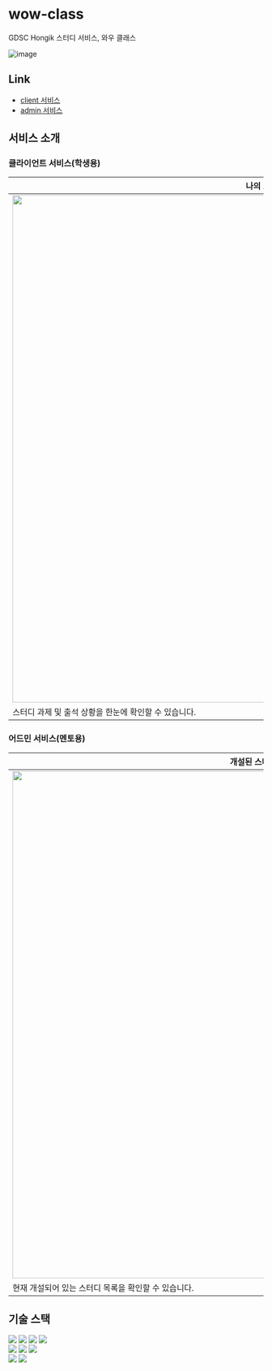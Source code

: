 # wow-class

GDSC Hongik 스터디 서비스, 와우 클래스

![image](https://github.com/user-attachments/assets/2557aa14-4593-4cb0-a323-57dd8f1a5cd5)

## Link

- [client 서비스](https://study.wawoo.dev/)
- [admin 서비스](https://mentor.study.wawoo.dev/)

## 서비스 소개

### 클라이언트 서비스(학생용)

| 나의 스터디                                                                                               | 나의 과제                                                                                                 | 수강신청                                                                                                  |
| --------------------------------------------------------------------------------------------------------- | --------------------------------------------------------------------------------------------------------- | --------------------------------------------------------------------------------------------------------- |
| <img src="https://github.com/user-attachments/assets/646ff757-f10b-439e-b941-b19cb965861d" width="1000"/> | <img src="https://github.com/user-attachments/assets/571f9539-727c-4a02-84cc-bf86ca1f209c" width="1000"/> | <img src="https://github.com/user-attachments/assets/d13e020b-fa7c-4dc2-b187-2ad7a5cd4a09" width="1000"/> |
| 스터디 과제 및 출석 상황을 한눈에 확인할 수 있습니다.                                                     | 제출해야 할 과제 목록과 과제 히스토리를 확인합니다.                                                       | 수강신청한 스터디를 확인할 수 있습니다.                                                                   |

### 어드민 서비스(멘토용)

| 개설된 스터디 페이지                                                                                      | 스터디 개설 페이지                                                                                        | 스터디 정보 확인 페이지                                                                                                |
| --------------------------------------------------------------------------------------------------------- | --------------------------------------------------------------------------------------------------------- | ---------------------------------------------------------------------------------------------------------------------- |
| <img src="https://github.com/user-attachments/assets/d33493d0-f598-4183-87bc-b4ef55d6e175" width="1000"/> | <img src="https://github.com/user-attachments/assets/d4984e5a-90e1-464c-8b7f-4345c484401e" width="1000"/> | <img src="https://github.com/user-attachments/assets/aabfe146-aa06-440b-aa2c-1e2c7d4872ef" width="1000" height='200'/> |
| 현재 개설되어 있는 스터디 목록을 확인할 수 있습니다.                                                      | 새 스터디를 개설하고 세부 정보를 입력하는 페이지입니다.                                                   | 스터디의 상세 정보를 확인할 수 있습니다.                                                                               |

## 기술 스택

<div align="left">
<div>
<img src="https://img.shields.io/badge/TypeScript-3178C6?style=flat-square&logo=typescript&logoColor=white">
<img src="https://img.shields.io/badge/React-61DAFB?style=flat-square&logo=react&logoColor=black">
<img src="https://img.shields.io/badge/Next-000000?style=flat-square&logo=Next.js&logoColor=white">
<img src="https://img.shields.io/badge/Storybook-FF4785?style=flat-square&logo=storybook&logoColor=white">
</div>
<div>
 <img src="https://img.shields.io/badge/Turbo-333333?style=flat-square&logo=turbo&logoColor=white"/>
  <img src="https://img.shields.io/badge/Panda CSS-EF7C8E?style=flat-square&logo=pandacss&logoColor=white"/>
   <img src="https://img.shields.io/badge/Jotai-00C7B7?style=flat-square&logo=react&logoColor=white">
</div>
<div>
<img src="https://img.shields.io/badge/ESlint-4B32C3?style=flat-square&logo=eslint&logoColor=white">
<img src="https://img.shields.io/badge/Prettier-F7B93E?style=flat-square&logo=prettier&logoColor=white">
</div>
</div>
